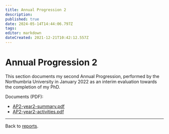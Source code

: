```yaml
---
title: Annual Progression 2
description: 
published: true
date: 2024-05-14T14:44:06.797Z
tags: 
editor: markdown
dateCreated: 2021-12-21T10:42:12.557Z
---
```


# Annual Progression 2

This section documents my second Annual Progression, performed by the Northumbria University in January 2022 as an interim evaluation towards the completion of my PhD.

Documents (PDF):

- [AP2-year2-summary.pdf](/opendott/northumbria/AP2/AP2-year2-summary.pdf)
- [AP2-year2-activities.pdf](/opendott/northumbria/AP2/AP2-year2-activities.pdf)

---

Back to [reports](/opendott/reports).